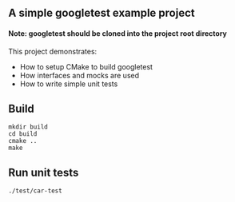 ## A simple googletest example project

#### Note: googletest should be cloned into the project root directory

This project demonstrates:
 * How to setup CMake to build googletest
 * How interfaces and mocks are used
 * How to write simple unit tests

## Build

```
mkdir build
cd build
cmake ..
make
```

## Run unit tests

```
./test/car-test
```
